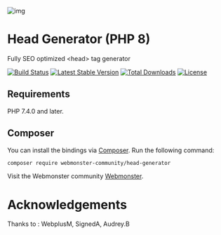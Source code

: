 ![img](https://techmonster.info/assets/img/logo-webmonster-community.png)

# Head Generator (PHP 8)
Fully SEO optimized &lt;head> tag generator

[![Build Status](https://github.com/stripe/stripe-php/actions/workflows/ci.yml/badge.svg?branch=master)](https://github.com/webmonster-community/head-generator/actions?query=branch%3Amaster)
[![Latest Stable Version](https://poser.pugx.org/stripe/stripe-php/v/stable.svg)](https://packagist.org/packages/webmonster-community/head-generator)
[![Total Downloads](https://poser.pugx.org/stripe/stripe-php/downloads.svg)](https://packagist.org/packages/webmonster-community/head-generator)
[![License](https://poser.pugx.org/stripe/stripe-php/license.svg)](https://packagist.org/packages/webmonster-community/head-generator)

## Requirements

PHP 7.4.0 and later.

## Composer

You can install the bindings via [Composer](http://getcomposer.org/). Run the following command:

```bash
composer require webmonster-community/head-generator
```


Visit the Webmonster community [Webmonster](https://webmonster.tech).

# Acknowledgements
Thanks to : WebplusM, SignedA, Audrey.B
